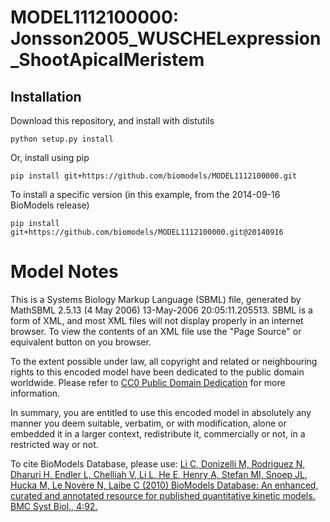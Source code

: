 # MODEL1112100000: Jonsson2005_WUSCHELexpression_ShootApicalMeristem

## Installation

Download this repository, and install with distutils

`python setup.py install`

Or, install using pip

`pip install git+https://github.com/biomodels/MODEL1112100000.git`

To install a specific version (in this example, from the 2014-09-16 BioModels release)

`pip install git+https://github.com/biomodels/MODEL1112100000.git@20140916`


# Model Notes


This is a Systems Biology Markup Language (SBML) file, generated by MathSBML
2.5.13 (4 May 2006) 13-May-2006 20:05:11.205513. SBML is a form of XML, and
most XML files will not display properly in an internet browser. To view the
contents of an XML file use the "Page Source" or equivalent button on you
browser.

To the extent possible under law, all copyright and related or neighbouring
rights to this encoded model have been dedicated to the public domain
worldwide. Please refer to [CC0 Public Domain
Dedication](http://creativecommons.org/publicdomain/zero/1.0/) for more
information.

In summary, you are entitled to use this encoded model in absolutely any
manner you deem suitable, verbatim, or with modification, alone or embedded it
in a larger context, redistribute it, commercially or not, in a restricted way
or not.

To cite BioModels Database, please use: [Li C, Donizelli M, Rodriguez N,
Dharuri H, Endler L, Chelliah V, Li L, He E, Henry A, Stefan MI, Snoep JL,
Hucka M, Le Novère N, Laibe C (2010) BioModels Database: An enhanced, curated
and annotated resource for published quantitative kinetic models. BMC Syst
Biol., 4:92.](http://www.ncbi.nlm.nih.gov/pubmed/20587024)


